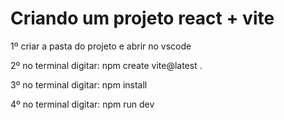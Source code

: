 # Criando um projeto react + vite

1º criar a pasta do projeto e abrir no vscode

2º no terminal digitar: npm create vite@latest .

3º no terminal digitar: npm install

4º no terminal digitar: npm run dev